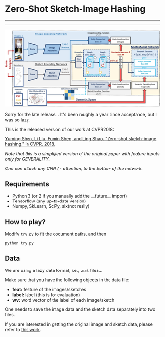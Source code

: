 # Zero-Shot Sketch-Image Hashing
-------------------------------------------
-------------------------------------------
![fig](/pic/fig.jpg)

Sorry for the late release... It's been roughly a year since acceptance, but I was so lazy.

This is the released version of our work at CVPR2018:

[Yuming Shen, Li Liu, Fumin Shen, and Ling Shao. "Zero-shot sketch-image hashing." In CVPR. 2018.](http://openaccess.thecvf.com/content_cvpr_2018/papers/Shen_Zero-Shot_Sketch-Image_Hashing_CVPR_2018_paper.pdf)


*Note that this is a simplified version of the original paper with feature inputs only for GENERALITY.*

*One can attach any CNN (+ attention) to the bottom of the network.*


## Requirements
* Python 3 (or 2 if you manually add the \_\_future\_\_ import)
* Tensorflow (any up-to-date version)
* Numpy, SkLearn, SciPy, six(not really)

## How to play?
Modify `try.py` to fit the document paths, and then
```
python try.py
```

## Data

We are using a lazy data format, i.e., `.mat` files...

Make sure that you have the following objects in the data file:
* **feat:** feature of the images/sketches
* **label:** label (this is for evaluation)
* **wv:** word vector of the label of each image/sketch

One needs to save the image data and the sketch data separately into two files.

If you are interested in getting the original image and sketch data, please refer to [this work](https://github.com/ymcidence/DeepSketchHashing).